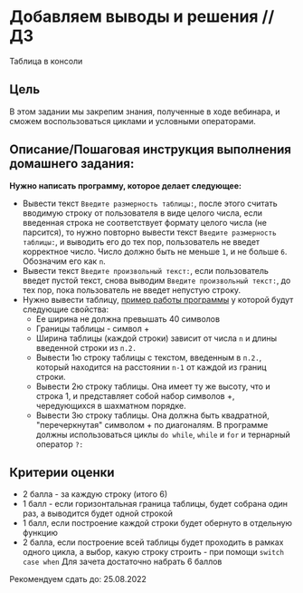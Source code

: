 # Добавляем выводы и решения // ДЗ

Таблица в консоли

## Цель
В этом задании мы закрепим знания, полученные в ходе вебинара, и сможем воспользоваться циклами и условными операторами.

## Описание/Пошаговая инструкция выполнения домашнего задания:
**Нужно написать программу, которое делает следующее:**
* Вывести текст `Введите размерность таблицы:`, после этого считать вводимую строку от пользователя в виде целого числа, если введенная строка не соответствует формату целого числа (не парсится), то нужно повторно вывести текст `Введите размерность таблицы:`, и выводить его до тех пор, пользователь не введет корректное число. Число должно быть не меньше `1`, и не больше `6`. Обозначим его как `n`.
* Вывести текст `Введите произвольный текст:`, если пользователь введет пустой текст, снова выводим `Введите произвольный текст:`, до тех пор, пока пользователь не введет непустую строку.
* Нужно вывести таблицу, [пример работы программы](http://joxi.ru/ZrJo90gUQxzoRm?d=1) у которой будут следующие свойства:
    * Ее ширина не должна превышать 40 символов
    * Границы таблицы - символ +
    * Ширина таблицы (каждой строки) зависит от числа `n` и длины введенной строки из `п.2.`
    * Вывести 1ю строку таблицы с текстом, введенным в `п.2.`, который находится на расстоянии `n-1` от каждой из границ строки.
    * Вывести 2ю строку таблицы. Она имеет ту же высоту, что и строка 1, и представляет собой набор символов +, чередующихся в шахматном порядке.
    * Вывести 3ю строку таблицы. Она должна быть квадратной, "перечеркнутая" символом + по диагоналям. В программе должны использоваться циклы `do while`, `while` и `for` и тернарный оператор `?:`

## Критерии оценки
* 2 балла - за каждую строку (итого 6)
* 1 балл - если горизонтальная граница таблицы, будет собрана один раз, а выводится будет одной строкой
* 1 балл, если построение каждой строки будет обернуто в отдельную функцию
* 2 балла, если построение всей таблицы будет проходить в рамках одного цикла, а выбор, какую строку строить - при помощи `switch case when`
Для зачета достаточно набрать 6 баллов


Рекомендуем сдать до: 25.08.2022